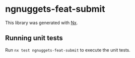 # ngnuggets-feat-submit

This library was generated with [Nx](https://nx.dev).

## Running unit tests

Run `nx test ngnuggets-feat-submit` to execute the unit tests.
